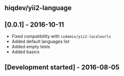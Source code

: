 hiqdev/yii2-language
--------------------

## [0.0.1] - 2016-10-11

- Fixed compatibility with `codemix/yii2-localeurls`
- Added default languages list
- Added empty tests
- Added basics

## [Development started] - 2016-08-05
